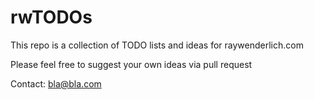 # rwTODOs

This repo is a collection of TODO lists and ideas for raywenderlich.com

Please feel free to suggest your own ideas via pull request

Contact: bla@bla.com
